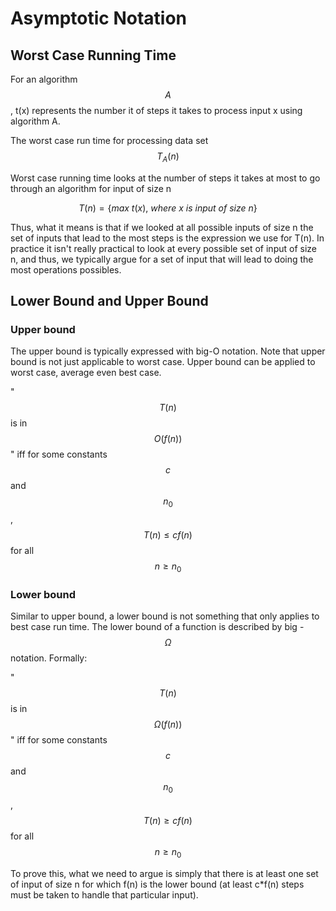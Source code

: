 # Asymptotic Notation

## Worst Case Running Time

For an algorithm $$A$$, t\(x\) represents the number it of steps it takes to process input x using algorithm A.

The worst case run time for processing data set $$T_A(n)$$

Worst case running time looks at the number of steps it takes at most to go through an algorithm for input of size n

$$
T(n) = \{ max \ { t(x), \ where \  x \  is \ input \ of\ size \ n  } \}
$$

Thus, what it means is that if we looked at all possible inputs of size n the set of inputs that lead to the most steps is the expression we use for T\(n\).  In practice it isn't really practical to look at every possible set of input of size n, and thus, we typically argue for a set of input that will lead to doing the most operations possibles.

## Lower Bound and Upper Bound

### Upper bound

The upper bound is typically expressed with big-O notation.  Note that upper bound is not just applicable to worst case.  Upper bound can be applied to worst case, average even best case.  

" $$T(n)$$ is in $$O(f(n))$$"  iff for some constants $$c$$ and $$n_0$$, $$T(n) \leq c f(n)$$  for all $$n \geq n_0​​$$



### Lower bound

Similar to upper bound, a lower bound is not something that only applies to best case run time.  The lower bound of a function is described by big - $$ \Omega$$notation.  Formally:

" $$T(n)$$ is in $$\Omega(f(n))$$"  iff for some constants $$c$$ and $$n_0$$, $$T(n) \geq c f(n)$$  for all $$n \geq n_0​​$$ 

To prove this, what we need to argue is simply that there is at least one set of input of size n for which f\(n\) is the lower bound \(at least c\*f\(n\) steps must be taken  to handle that particular input\). 





